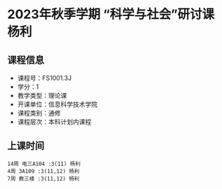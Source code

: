 # 2023年秋季学期 “科学与社会”研讨课 杨利






## 课程信息

- 课程号：FS1001.3J
- 学分：1
- 教学类型：理论课
- 开课单位：信息科学技术学院
- 课程类别：通修
- 课程层次：本科计划内课程

## 上课时间

```
14周 电三A104 :3(11) 杨利
4周 3A109 :3(11,12) 杨利
7周 教三楼 :3(11,12) 杨利
```

